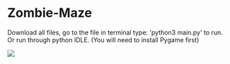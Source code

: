 # Zombie-Maze
Download all files, go to the file in terminal type: 'python3 main.py' to run. Or run through python IDLE. (You will need to install Pygame first)

<img src="https://i.imgur.com/5jqj46F.mp4">
